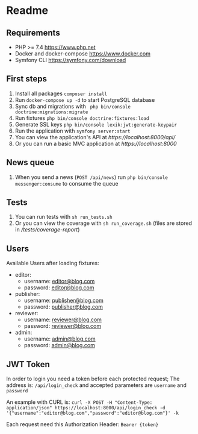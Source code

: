 Readme
===============

Requirements
-------------
- PHP >= 7.4 https://www.php.net
- Docker and docker-compose https://www.docker.com
- Symfony CLI https://symfony.com/download

First steps
-------------
1. Install all packages `composer install`
2. Run `docker-compose up -d` to start PostgreSQL database
3. Sync db and migrations with ` php bin/console doctrine:migrations:migrate`
4. Run fixtures `php bin/console doctrine:fixtures:load`
5. Generate SSL keys `php bin/console lexik:jwt:generate-keypair`
6. Run the application with `symfony server:start`
7. You can view the application's API at _https://localhost:8000/api/_
8. Or you can run a basic MVC application at _https://localhost:8000_

News queue 
-------------
1. When you send a news (`POST /api/news`) run `php bin/console messenger:consume` to consume the queue

Tests
-------------
1. You can run tests with `sh run_tests.sh`
2. Or you can view the coverage with `sh run_coverage.sh` (files are stored in _/tests/coverage-report_)

Users
-------------
Available Users after loading fixtures:

- editor: 
  - username: editor@blog.com
  - password: editor@blog.com
- publisher:
  - username: publisher@blog.com
  - password: publisher@blog.com
- reviewer:
  - username: reviewer@blog.com
  - password: reviewer@blog.com
- admin:
  - username: admin@blog.com
  - password: admin@blog.com

JWT Token
-------------
In order to login you need a token before each protected request;
The address is: `/api/login_check` and accepted parameters are `username` and `password`

An example with CURL is:
`curl -X POST -H "Content-Type: application/json" https://localhost:8000/api/login_check -d '{"username":"editor@blog.com","password":"editor@blog.com"}' -k`

Each request need this Authorization Header: `Bearer {token}`

